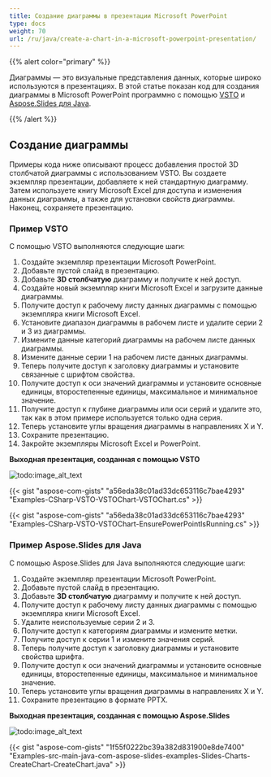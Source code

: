 ```yaml
---
title: Создание диаграммы в презентации Microsoft PowerPoint
type: docs
weight: 70
url: /ru/java/create-a-chart-in-a-microsoft-powerpoint-presentation/
---
```


{{% alert color="primary" %}} 

 Диаграммы — это визуальные представления данных, которые широко используются в презентациях. В этой статье показан код для создания диаграммы в Microsoft PowerPoint программно с помощью [VSTO](/slides/ru/java/create-a-chart-in-a-microsoft-powerpoint-presentation/) и [Aspose.Slides для Java](/slides/ru/java/create-a-chart-in-a-microsoft-powerpoint-presentation/).

{{% /alert %}} 
## **Создание диаграммы**
Примеры кода ниже описывают процесс добавления простой 3D столбчатой диаграммы с использованием VSTO. Вы создаете экземпляр презентации, добавляете к ней стандартную диаграмму. Затем используете книгу Microsoft Excel для доступа и изменения данных диаграммы, а также для установки свойств диаграммы. Наконец, сохраняете презентацию.
### **Пример VSTO**
С помощью VSTO выполняются следующие шаги:

1. Создайте экземпляр презентации Microsoft PowerPoint.
1. Добавьте пустой слайд в презентацию.
1. Добавьте **3D столбчатую** диаграмму и получите к ней доступ.
1. Создайте новый экземпляр книги Microsoft Excel и загрузите данные диаграммы.
1. Получите доступ к рабочему листу данных диаграммы с помощью экземпляра книги Microsoft Excel.
1. Установите диапазон диаграммы в рабочем листе и удалите серии 2 и 3 из диаграммы.
1. Измените данные категорий диаграммы на рабочем листе данных диаграммы.
1. Измените данные серии 1 на рабочем листе данных диаграммы.
1. Теперь получите доступ к заголовку диаграммы и установите связанные с шрифтом свойства.
1. Получите доступ к оси значений диаграммы и установите основные единицы, второстепенные единицы, максимальное и минимальное значение.
1. Получите доступ к глубине диаграммы или оси серий и удалите это, так как в этом примере используется только одна серия.
1. Теперь установите углы вращения диаграммы в направлениях X и Y.
1. Сохраните презентацию.
1. Закройте экземпляры Microsoft Excel и PowerPoint.

**Выходная презентация, созданная с помощью VSTO** 

![todo:image_alt_text](create-a-chart-in-a-microsoft-powerpoint-presentation_1.png)



{{< gist "aspose-com-gists" "a56eda38c01ad33dc653116c7bae4293" "Examples-CSharp-VSTO-VSTOChart-VSTOChart.cs" >}}

{{< gist "aspose-com-gists" "a56eda38c01ad33dc653116c7bae4293" "Examples-CSharp-VSTO-VSTOChart-EnsurePowerPointIsRunning.cs" >}}
### **Пример Aspose.Slides для Java**
С помощью Aspose.Slides для Java выполняются следующие шаги:

1. Создайте экземпляр презентации Microsoft PowerPoint.
1. Добавьте пустой слайд в презентацию.
1. Добавьте **3D столбчатую** диаграмму и получите к ней доступ.
1. Получите доступ к рабочему листу данных диаграммы с помощью экземпляра книги Microsoft Excel.
1. Удалите неиспользуемые серии 2 и 3.
1. Получите доступ к категориям диаграммы и измените метки.
1. Получите доступ к серии 1 и измените значения серий.
1. Теперь получите доступ к заголовку диаграммы и установите свойства шрифта.
1. Получите доступ к оси значений диаграммы и установите основные единицы, второстепенные единицы, максимальное и минимальное значение.
1. Теперь установите углы вращения диаграммы в направлениях X и Y.
1. Сохраните презентацию в формате PPTX.

**Выходная презентация, созданная с помощью Aspose.Slides** 

![todo:image_alt_text](create-a-chart-in-a-microsoft-powerpoint-presentation_2.png)

{{< gist "aspose-com-gists" "1f55f0222bc39a382d831900e8de7400" "Examples-src-main-java-com-aspose-slides-examples-Slides-Charts-CreateChart-CreateChart.java" >}}
